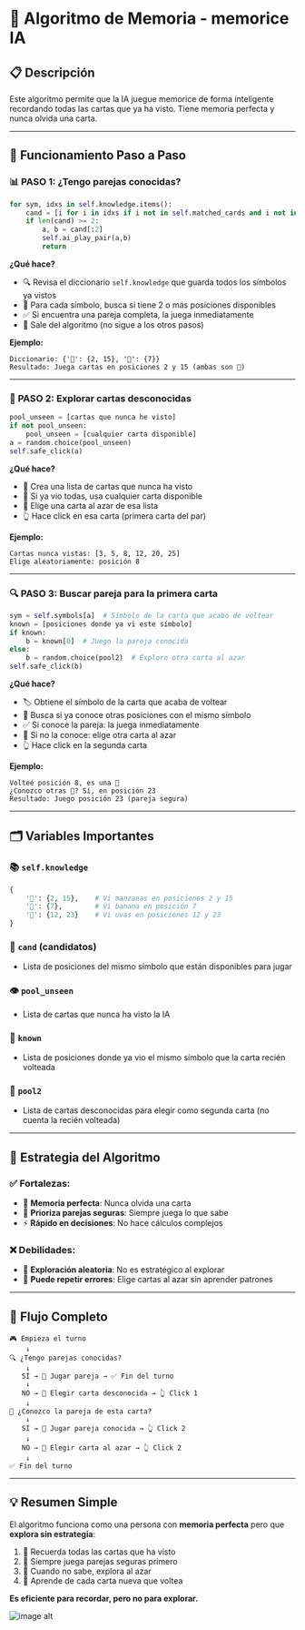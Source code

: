 # 🧠 Algoritmo de Memoria - memorice IA

## 📋 Descripción
Este algoritmo permite que la IA juegue memorice de forma inteligente recordando todas las cartas que ya ha visto. Tiene memoria perfecta y nunca olvida una carta.

---

## 🔄 Funcionamiento Paso a Paso

### 📊 **PASO 1: ¿Tengo parejas conocidas?**

```python
for sym, idxs in self.knowledge.items():
    cand = [i for i in idxs if i not in self.matched_cards and i not in self.revealed]
    if len(cand) >= 2:
        a, b = cand[:2]
        self.ai_play_pair(a,b)
        return
```

**¿Qué hace?**
- 🔍 Revisa el diccionario `self.knowledge` que guarda todos los símbolos ya vistos
- 🎯 Para cada símbolo, busca si tiene 2 o más posiciones disponibles
- ✅ Si encuentra una pareja completa, la juega inmediatamente
- 🚪 Sale del algoritmo (no sigue a los otros pasos)

**Ejemplo:**
```
Diccionario: {'🍎': {2, 15}, '🍌': {7}}
Resultado: Juega cartas en posiciones 2 y 15 (ambas son 🍎)
```

---

### 🎲 **PASO 2: Explorar cartas desconocidas**

```python
pool_unseen = [cartas que nunca he visto]
if not pool_unseen:
    pool_unseen = [cualquier carta disponible]
a = random.choice(pool_unseen)
self.safe_click(a)
```

**¿Qué hace?**
- 👀 Crea una lista de cartas que nunca ha visto
- 🔄 Si ya vio todas, usa cualquier carta disponible
- 🎰 Elige una carta al azar de esa lista
- 👆 Hace click en esa carta (primera carta del par)

**Ejemplo:**
```
Cartas nunca vistas: [3, 5, 8, 12, 20, 25]
Elige aleatoriamente: posición 8
```

---

### 🔍 **PASO 3: Buscar pareja para la primera carta**

```python
sym = self.symbols[a]  # Símbolo de la carta que acabo de voltear
known = [posiciones donde ya vi este símbolo]
if known:
    b = known[0]  # Juego la pareja conocida
else:
    b = random.choice(pool2)  # Exploro otra carta al azar
self.safe_click(b)
```

**¿Qué hace?**
- 🏷️ Obtiene el símbolo de la carta que acaba de voltear
- 🔎 Busca si ya conoce otras posiciones con el mismo símbolo
- ✅ Si conoce la pareja: la juega inmediatamente
- 🎲 Si no la conoce: elige otra carta al azar
- 👆 Hace click en la segunda carta

**Ejemplo:**
```
Volteé posición 8, es una 🍊
¿Conozco otras 🍊? Sí, en posición 23
Resultado: Juego posición 23 (pareja segura)
```

---

## 🗂️ Variables Importantes

### 📚 `self.knowledge`
```python
{
    '🍎': {2, 15},    # Vi manzanas en posiciones 2 y 15
    '🍌': {7},        # Vi banana en posición 7
    '🍇': {12, 23}    # Vi uvas en posiciones 12 y 23
}
```

### 🎯 `cand` (candidatos)
- Lista de posiciones del mismo símbolo que están disponibles para jugar

### 👁️ `pool_unseen` 
- Lista de cartas que nunca ha visto la IA

### 🤝 `known`
- Lista de posiciones donde ya vio el mismo símbolo que la carta recién volteada

### 🎲 `pool2`
- Lista de cartas desconocidas para elegir como segunda carta (no cuenta la recién volteada)

---

## 🎯 Estrategia del Algoritmo

### ✅ **Fortalezas:**
- 🧠 **Memoria perfecta**: Nunca olvida una carta
- 🎯 **Prioriza parejas seguras**: Siempre juega lo que sabe
- ⚡ **Rápido en decisiones**: No hace cálculos complejos

### ❌ **Debilidades:**
- 🎰 **Exploración aleatoria**: No es estratégico al explorar
- 🔄 **Puede repetir errores**: Elige cartas al azar sin aprender patrones

---

## 🔄 Flujo Completo

```
🎮 Empieza el turno
    ↓
🔍 ¿Tengo parejas conocidas?
    ↓
   SÍ → 🎯 Jugar pareja → ✅ Fin del turno
    ↓
   NO → 🎲 Elegir carta desconocida → 👆 Click 1
    ↓
🔎 ¿Conozco la pareja de esta carta?
    ↓
   SÍ → 🎯 Jugar pareja conocida → 👆 Click 2
    ↓
   NO → 🎰 Elegir carta al azar → 👆 Click 2
    ↓
✅ Fin del turno
```

---

## 💡 Resumen Simple

El algoritmo funciona como una persona con **memoria perfecta** pero que **explora sin estrategia**:

1. 🧠 Recuerda todas las cartas que ha visto
2. 🎯 Siempre juega parejas seguras primero
3. 🎲 Cuando no sabe, explora al azar
4. 📝 Aprende de cada carta nueva que voltea

**Es eficiente para recordar, pero no para explorar.**

![image alt]([https://github.com/andres-trrs/Memorice-IA/blob/main/images/1.png?raw=true](https://github.com/andres-trrs/Memorice-IA/blob/db7a592f3cc3902e597afdbafb701b6f384b2b21/1.png))
